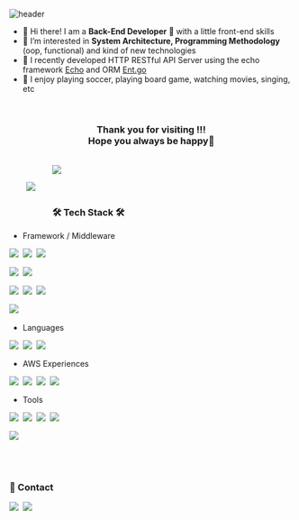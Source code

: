 ![header](https://capsule-render.vercel.app/api?type=waving&color=timeAuto&height=150&section=header&text=Daeyong%20Kim&fontSize=60&animation=fadeIn)



<p>

  - 👋 Hi there! I am a <b>Back-End Developer</b> 🚀 with a little front-end skills <br/>
  - 👀 I’m interested in <b>System Architecture, Programming Methodology</b> (oop, functional) and kind of new technologies
  - 🌱 I recently developed HTTP RESTful API Server using the echo framework [Echo](https://echo.labstack.com/) and ORM [Ent.go](https://entgo.io/)
  - 💞️ I enjoy playing soccer, playing board game, watching movies, singing, etc
 
</p>

<br>

<h3 align="left" style="text-align:center">
<b>Thank you for visiting !!!</b><br/>
<b>Hope you always be happy</b>💖<br/>
</h3>
<br>
<a href="https://hits.seeyoufarm.com"><img src="https://hits.seeyoufarm.com/api/count/incr/badge.svg?url=https%3A%2F%2Fgithub.com%2Fkd-dragon%2F&count_bg=%2379C83D&title_bg=%23555555&icon=github.svg&icon_color=%23E7E7E7&title=Github&edge_flat=false"/></a>
<div style="float:left; margin:30px;">
<img src="https://github-readme-stats.vercel.app/api?username=kd-dragon&show_icons=true"/>
</div>
<br>
<br>
<br>

### 🛠 Tech Stack 🛠
- Framework / Middleware
<p>
  <img src="https://img.shields.io/badge/Spring-6DB33F?style=flat-square&logo=Spring&logoColor=white"/></a>&nbsp
  <img src="https://img.shields.io/badge/SpringBoot-6DB33F?style=flat-square&logo=SpringBoot&logoColor=white"/></a>&nbsp 
  <img src="https://img.shields.io/badge/NestJS-E0234E?style=flat-square&logo=NestJS&logoColor=white"/></a>&nbsp 
</p>
<p>
  <img src="https://img.shields.io/badge/Redis-DC382D?style=flat-square&logo=Redis&logoColor=white"/>&nbsp 
  <img src="https://img.shields.io/badge/MySQL-4479A1?style=flat-square&logo=MySQL&logoColor=black"/>&nbsp 
</p>
<p>
  <img src="https://img.shields.io/badge/Docker-2496ED?style=flat-square&logo=Docker&logoColor=black"/>&nbsp 
  <img src="https://img.shields.io/badge/Kubernetes-326CE5?style=flat-square&logo=Kubernetes&logoColor=black"/>&nbsp
  <img src="https://img.shields.io/badge/Jenkins-D24939?style=flat-square&logo=Jenkins&logoColor=black"/>&nbsp  
</p>
<p>
  <img src="https://img.shields.io/badge/FFmpeg-007808?style=flat-square&logo=FFmpeg&logoColor=white"/>&nbsp
</p>


- Languages

<p>
  <img src="https://img.shields.io/badge/Java-007396?style=flat-square&logo=Java&logoColor=white"/>&nbsp
  <img src="https://img.shields.io/badge/Go-00ADD8?style=flat-square&logo=Go&logoColor=white"/></a>&nbsp 
  <img src="https://img.shields.io/badge/Javascript-ffb13b?style=flat-square&logo=javascript&logoColor=white"/></a>&nbsp 
</p>

- AWS Experiences
<p>
  <img src="https://img.shields.io/badge/Amazon S3-569A31?style=flat-square&logo=Amazon S3&logoColor=white"/>&nbsp
  <img src="https://img.shields.io/badge/Amazon RDS-527FFF?style=flat-square&logo=Amazon RDS&logoColor=white"/>&nbsp
  <img src="https://img.shields.io/badge/Amazon EC2-FFB71B?style=flat-square&logo=Amazon EC2&logoColor=white"/>&nbsp
  <img src="https://img.shields.io/badge/Amazon ECS-FF9900?style=flat-square&logo=Amazon ECS&logoColor=white"/>&nbsp
</p>

- Tools

<p>
  <img src="https://img.shields.io/badge/Git-F05032?style=flat-square&logo=Git&logoColor=white"/></a>&nbsp 
  <img src="https://img.shields.io/badge/Subversion-809CC9?style=flat-square&logo=Subversion&logoColor=white"/></a>&nbsp 
  <img src="https://img.shields.io/badge/Jira-0052CC?style=flat-square&logo=Jira&logoColor=white"/></a>&nbsp
  <img src="https://img.shields.io/badge/Notion-000000?style=flat-square&logo=Notion&logoColor=white"/></a>&nbsp
</p>
<p>
  <img src="https://img.shields.io/badge/Apache JMeter-D22128?style=flat-square&logo=Apache JMeter&logoColor=white"/>&nbsp
</p>


<br>
<br>

### 🤞 Contact 
<p>
  <a href="https://www.instagram.com/raykim1991/"><img src="https://img.shields.io/badge/Instagram-E4405F?style=flat-square&logo=Instagram&logoColor=white&link=https://www.instagram.com/woo0_hooo/"/></a>&nbsp
  <a href="mailto:ddragon0513@gmail.com" target="_blank"><img src="https://img.shields.io/badge/ddragon0513@gmail.com-EA4335?style=flat-square&logo=Gmail&logoColor=white"/></a>
</p>


